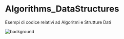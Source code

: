 # Algorithms_DataStructures
Esempi di codice relativi ad Algoritmi e Strutture Dati

![background](https://github.com/AndreaMartinLavoro/Algorithms_DataStructures/assets/62328337/bb38afae-d430-4d42-9bcb-e97067795a25)
